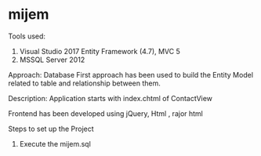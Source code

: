 # mijem

Tools used:
1. Visual Studio 2017
   Entity Framework (4.7), MVC 5
2. MSSQL Server 2012

Approach:
Database First approach has been used to build the Entity Model related to table and relationship between them. 

Description:
Application starts with index.chtml of ContactView


Frontend has been developed using jQuery, Html , rajor html 

Steps to set up the Project

1. Execute the mijem.sql 
